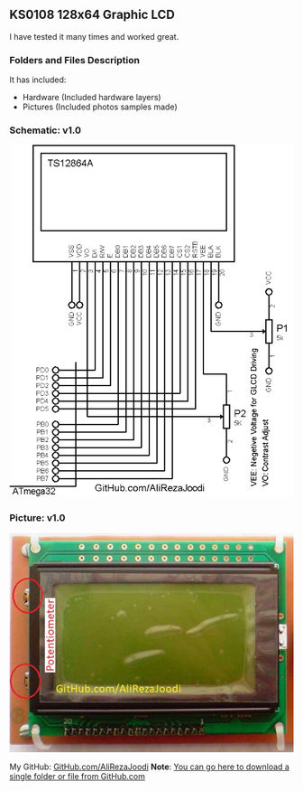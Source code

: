 ## KS0108 128x64 Graphic LCD
I have tested it many times and worked great.

### Folders and Files Description
It has included:
- Hardware (Included hardware layers)
- Pictures (Included photos samples made)

### Schematic: v1.0
![](Hardware/v1.0.png)

### Picture: v1.0
![](Pictures/v1.0.jpg)

My GitHub: [GitHub.com/AliRezaJoodi](https://github.com/AliRezaJoodi) 
**Note**: [You can go here to download a single folder or file from GitHub.com](https://minhaskamal.github.io/DownGit/#/home)
